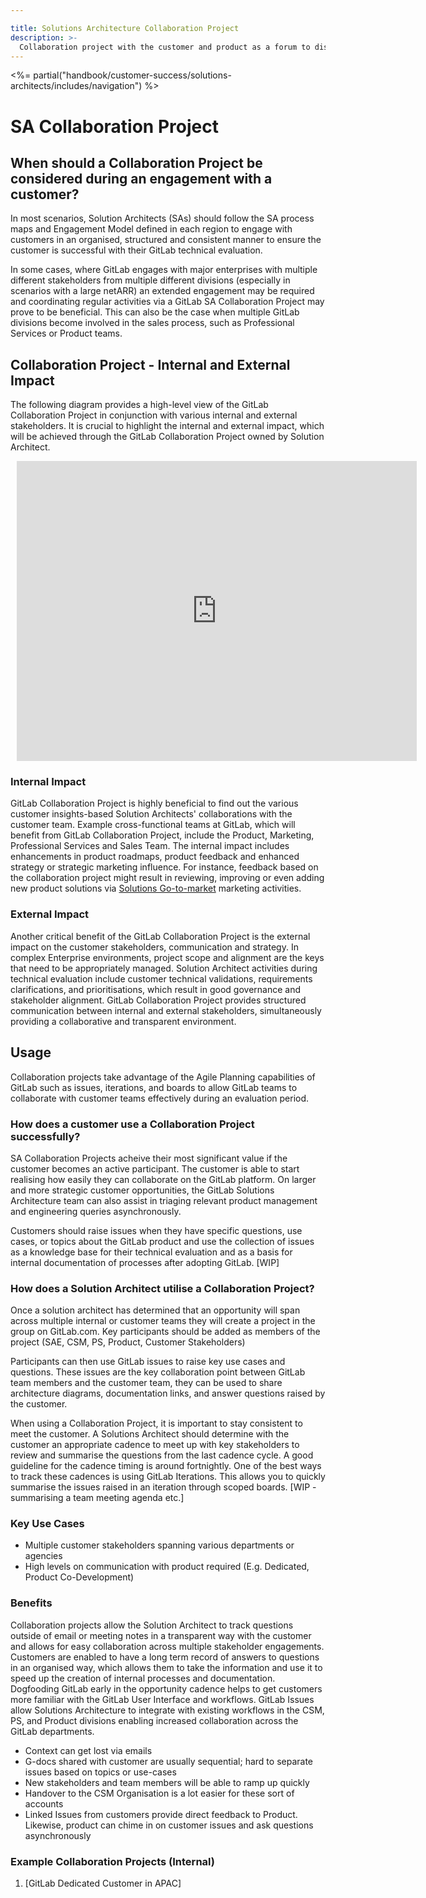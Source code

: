 ```yaml
---

title: Solutions Architecture Collaboration Project
description: >-
  Collaboration project with the customer and product as a forum to discuss
---
```

<%= partial("handbook/customer-success/solutions-architects/includes/navigation") %>


# SA Collaboration Project


## When should a Collaboration Project be considered during an engagement with a customer?

In most scenarios, Solution Architects (SAs) should follow the SA process maps and Engagement Model defined in each region to engage with customers in an organised, structured and consistent manner to ensure the customer is successful with their GitLab technical evaluation. 

In some cases, where GitLab engages with major enterprises with multiple different stakeholders from multiple different divisions (especially in scenarios with a large netARR) an extended engagement may be required and coordinating regular activities via a GitLab SA Collaboration Project may prove to be beneficial. This can also be the case when multiple GitLab divisions become involved in the sales process, such as Professional Services or Product teams.

## Collaboration Project - Internal and External Impact 

The following diagram provides a high-level view of the GitLab Collaboration Project in conjunction with various internal and external stakeholders. It is crucial to highlight the internal and external impact, which will be achieved through the GitLab Collaboration Project owned by Solution Architect.

<div style="width: 640px; height: 480px; margin: 10px; position: relative;"><iframe allowfullscreen frameborder="0" style="width:640px; height:480px" src="https://lucid.app/documents/embedded/5cb290db-f70b-4024-9e5c-ca944bc8dc38" id="JKftUP8938-y"></iframe></div>

### Internal Impact
GitLab Collaboration Project is highly beneficial to find out the various customer insights-based Solution Architects' collaborations with the customer team. Example cross-functional teams at GitLab, which will benefit from GitLab Collaboration Project, include the Product, Marketing, Professional Services and Sales Team. The internal impact includes enhancements in product roadmaps, product feedback and enhanced strategy or strategic marketing influence. 
For instance, feedback based on the collaboration project might result in reviewing, improving or even adding new product solutions via [Solutions Go-to-market](https://about.gitlab.com/handbook/marketing/brand-and-product-marketing/product-and-solution-marketing/usecase-gtm/) marketing activities.   

### External Impact
Another critical benefit of the GitLab Collaboration Project is the external impact on the customer stakeholders, communication and strategy. In complex Enterprise environments, project scope and alignment are the keys that need to be appropriately managed. Solution Architect activities during technical evaluation include customer technical validations, requirements clarifications, and prioritisations, which result in good governance and stakeholder alignment. GitLab Collaboration Project provides structured communication between internal and external stakeholders, simultaneously providing a collaborative and transparent environment.    

## Usage
Collaboration projects take advantage of the Agile Planning capabilities of GitLab such as issues, iterations, and boards to allow GitLab teams to collaborate with customer teams effectively during an evaluation period.

### How does a customer use a Collaboration Project successfully?
SA Collaboration Projects acheive their most significant value if the customer becomes an active participant. The customer is able to start realising how easily they can collaborate on the GitLab platform. On larger and more strategic customer opportunities, the GitLab Solutions Architecture team can also assist in triaging relevant product management and engineering queries asynchronously. 

Customers should raise issues when they have specific questions, use cases, or topics about the GitLab product and use the collection of issues as a knowledge base for their technical evaluation and as a basis for internal documentation of processes after adopting GitLab.
[WIP]



### How does a Solution Architect utilise a Collaboration Project?
Once a solution architect has determined that an opportunity will span across multiple internal or customer teams they will create a project in the <TBC> group on GitLab.com. Key participants should be added as members of the project (SAE, CSM, PS, Product, Customer Stakeholders) 

Participants can then use GitLab issues to raise key use cases and questions. 
These issues are the key collaboration point between GitLab team members and the customer team, they can be used to share architecture diagrams, documentation links, and answer questions raised by the customer.

When using a Collaboration Project, it is important to stay consistent to meet the customer. A Solutions Architect should determine with the customer an appropriate cadence to meet up with key stakeholders to review and summarise the questions from the last cadence cycle. A good guideline for the cadence timing is around fortnightly. One of the best ways to track these cadences is using GitLab Iterations. This allows you to quickly summarise the issues raised in an iteration through scoped boards. 
[WIP - summarising a team meeting agenda etc.]


### Key Use Cases
- Multiple customer stakeholders spanning various departments or agencies
- High levels on communication with product required (E.g. Dedicated, Product Co-Development)

### Benefits
Collaboration projects allow the Solution Architect to track questions outside of email or meeting notes in a transparent way with the customer and allows for easy collaboration across multiple stakeholder engagements. 
Customers are enabled to have a long term record of answers to questions in an organised way, which allows them to take the information and use it to speed up the creation of internal processes and documentation.
Dogfooding GitLab early in the opportunity cadence helps to get customers more familiar with the GitLab User Interface and workflows.
GitLab Issues allow Solutions Architecture to integrate with existing workflows in the CSM, PS, and Product divisions enabling increased collaboration across the GitLab departments.

- Context can get lost via emails
- G-docs shared with customer are usually sequential; hard to separate issues based on topics or use-cases
- New stakeholders and team members will be able to ramp up quickly
- Handover to the CSM Organisation is a lot easier for these sort of accounts
- Linked Issues from customers provide direct feedback to Product. Likewise, product can chime in on customer issues and ask questions asynchronously

### Example Collaboration Projects (Internal)

1. [GitLab Dedicated Customer in APAC]

